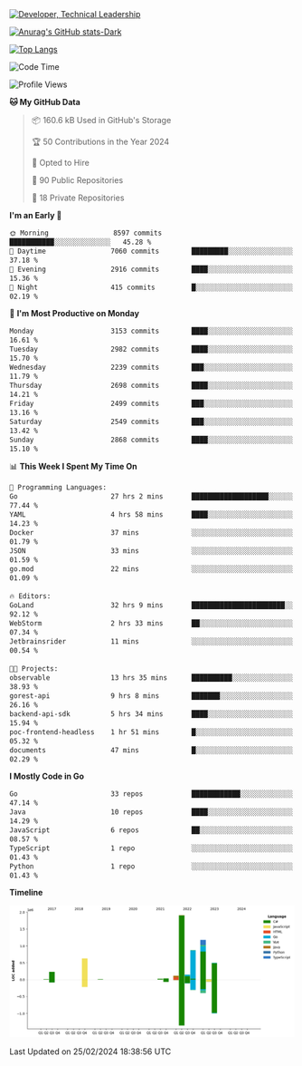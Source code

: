 <div>
  <a href="https://www.linkedin.com/in/arielpineiro/" target="_blank" rel="nofollow noopener noreferrer">
    <img src="https://img.shields.io/badge/-LinkedIn-%230077B5?style=for-the-badge&logo=linkedin&logoColor=white" alt="Developer, Technical Leadership" title="Ariel Piñeiro">
  </a>
</div>

[![Anurag's GitHub stats-Dark](https://github-readme-stats.vercel.app/api?username=arielsrv&show_icons=true&theme=dark#gh-dark-mode-only)](https://github.com/anuraghazra/github-readme-stats#gh-dark-mode-only)

[![Top Langs](https://github-readme-stats.vercel.app/api/top-langs/?username=arielsrv&layout=compact&langs_count=10&theme=dark#gh-dark-mode-only)](https://github.com/anuraghazra/github-readme-stats&theme=dark#gh-dark-mode-only)

<!--START_SECTION:waka-->
![Code Time](http://img.shields.io/badge/Code%20Time-624%20hrs%206%20mins-blue)

![Profile Views](http://img.shields.io/badge/Profile%20Views-0-blue)

**🐱 My GitHub Data** 

> 📦 160.6 kB Used in GitHub's Storage 
 > 
> 🏆 50 Contributions in the Year 2024
 > 
> 💼 Opted to Hire
 > 
> 📜 90 Public Repositories 
 > 
> 🔑 18 Private Repositories 
 > 
**I'm an Early 🐤** 

```text
🌞 Morning                8597 commits        ███████████░░░░░░░░░░░░░░   45.28 % 
🌆 Daytime                7060 commits        █████████░░░░░░░░░░░░░░░░   37.18 % 
🌃 Evening                2916 commits        ████░░░░░░░░░░░░░░░░░░░░░   15.36 % 
🌙 Night                  415 commits         █░░░░░░░░░░░░░░░░░░░░░░░░   02.19 % 
```
📅 **I'm Most Productive on Monday** 

```text
Monday                   3153 commits        ████░░░░░░░░░░░░░░░░░░░░░   16.61 % 
Tuesday                  2982 commits        ████░░░░░░░░░░░░░░░░░░░░░   15.70 % 
Wednesday                2239 commits        ███░░░░░░░░░░░░░░░░░░░░░░   11.79 % 
Thursday                 2698 commits        ████░░░░░░░░░░░░░░░░░░░░░   14.21 % 
Friday                   2499 commits        ███░░░░░░░░░░░░░░░░░░░░░░   13.16 % 
Saturday                 2549 commits        ███░░░░░░░░░░░░░░░░░░░░░░   13.42 % 
Sunday                   2868 commits        ████░░░░░░░░░░░░░░░░░░░░░   15.10 % 
```


📊 **This Week I Spent My Time On** 

```text
💬 Programming Languages: 
Go                       27 hrs 2 mins       ███████████████████░░░░░░   77.44 % 
YAML                     4 hrs 58 mins       ████░░░░░░░░░░░░░░░░░░░░░   14.23 % 
Docker                   37 mins             ░░░░░░░░░░░░░░░░░░░░░░░░░   01.79 % 
JSON                     33 mins             ░░░░░░░░░░░░░░░░░░░░░░░░░   01.59 % 
go.mod                   22 mins             ░░░░░░░░░░░░░░░░░░░░░░░░░   01.09 % 

🔥 Editors: 
GoLand                   32 hrs 9 mins       ███████████████████████░░   92.12 % 
WebStorm                 2 hrs 33 mins       ██░░░░░░░░░░░░░░░░░░░░░░░   07.34 % 
Jetbrainsrider           11 mins             ░░░░░░░░░░░░░░░░░░░░░░░░░   00.54 % 

🐱‍💻 Projects: 
observable               13 hrs 35 mins      ██████████░░░░░░░░░░░░░░░   38.93 % 
gorest-api               9 hrs 8 mins        ███████░░░░░░░░░░░░░░░░░░   26.16 % 
backend-api-sdk          5 hrs 34 mins       ████░░░░░░░░░░░░░░░░░░░░░   15.94 % 
poc-frontend-headless    1 hr 51 mins        █░░░░░░░░░░░░░░░░░░░░░░░░   05.32 % 
documents                47 mins             █░░░░░░░░░░░░░░░░░░░░░░░░   02.29 % 
```

**I Mostly Code in Go** 

```text
Go                       33 repos            ████████████░░░░░░░░░░░░░   47.14 % 
Java                     10 repos            ████░░░░░░░░░░░░░░░░░░░░░   14.29 % 
JavaScript               6 repos             ██░░░░░░░░░░░░░░░░░░░░░░░   08.57 % 
TypeScript               1 repo              ░░░░░░░░░░░░░░░░░░░░░░░░░   01.43 % 
Python                   1 repo              ░░░░░░░░░░░░░░░░░░░░░░░░░   01.43 % 
```



**Timeline**

![Lines of Code chart](https://raw.githubusercontent.com/arielsrv/arielsrv/main/assets/bar_graph.png)


 Last Updated on 25/02/2024 18:38:56 UTC
<!--END_SECTION:waka-->
